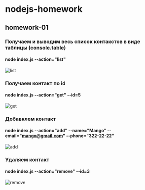 # nodejs-homework
homework-01
----------------------------
### Получаем и выводим весь список контакстов в виде таблицы (console.table)
#### node index.js --action="list"
![list](nodejs-homework/screenshots/ADD.png)

### Получаем контакт по id
#### node index.js --action="get" --id=5
![get](nodejs-homework/screenshots/ADD.png)

### Добавялем контакт
#### node index.js --action="add" --name="Mango" --email="mango@gmail.com" --phone="322-22-22"
![add](nodejs-homework/screenshots/ADD.png)

### Удаляем контакт
#### node index.js --action="remove" --id=3
![remove](nodejs-homework/screenshots/ADD.png)
